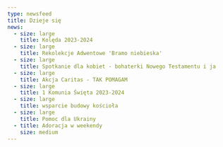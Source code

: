 ```yaml
---
type: newsfeed
title: Dzieje się
news:
  - size: large
    title: Kolęda 2023-2024
  - size: large
    title: Rekolekcje Adwentowe 'Bramo niebieska'
  - size: large
    title: Spotkanie dla kobiet - bohaterki Nowego Testamentu i ja
  - size: large
    title: Akcja Caritas - TAK POMAGAM
  - size: large
    title: 1 Komunia Święta 2023-2024
  - size: large
    title: wsparcie budowy kościoła
  - size: large
    title: Pomoc dla Ukrainy
  - title: Adoracja w weekendy
    size: medium
---
```

